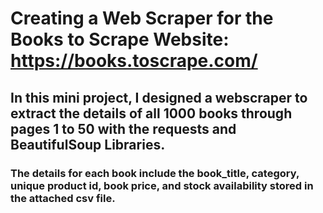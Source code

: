 # Creating a Web Scraper for the Books to Scrape Website: https://books.toscrape.com/ 

## In this mini project, I designed a webscraper to extract the details of all 1000 books through pages 1 to 50 with the requests and BeautifulSoup Libraries. 
### The details for each book include the book_title, category, unique product id, book price, and stock availability stored in the attached csv file.
